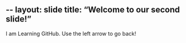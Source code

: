 --
layout: slide
title: “Welcome to our second slide!”
---
I am Learning GitHub.
Use the left arrow to go back!
